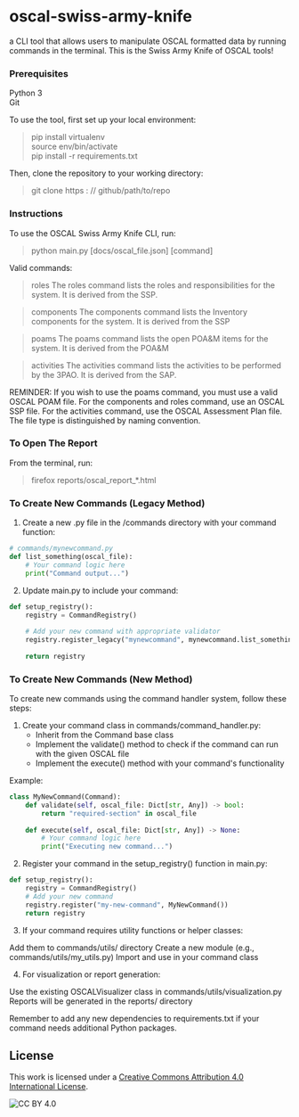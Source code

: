 # oscal-swiss-army-knife
a CLI tool that allows users to manipulate OSCAL formatted data by running commands in the terminal.  This is the Swiss Army Knife of OSCAL tools!

### Prerequisites  
Python 3  
Git  

To use the tool, first set up your local environment:

>pip install virtualenv  
>source env/bin/activate  
>pip install -r requirements.txt  

Then, clone the repository to your working directory:
> git clone https : // github/path/to/repo


### Instructions  
To use the OSCAL Swiss Army Knife CLI, run:

>python main.py [docs/oscal_file.json] [command]  

Valid commands:  
>roles
The roles command lists the roles and responsibilities for the system.  It is derived from the SSP.   

>components
The components command lists the Inventory components for the system.  It is derived from the SSP

>poams
The poams command lists the open POA&M items for the system.  It is derived from the POA&M  

>activities
The activities command lists the activities to be performed by the 3PAO.  It is derived from the SAP.  


REMINDER:  If you wish to use the poams command, you must use a valid OSCAL POAM file.  For the components and roles command, use an OSCAL SSP file.  For the activities command, use the OSCAL Assessment Plan file.  The file type is distinguished by naming convention.

### To Open The Report
From the terminal, run:

>firefox reports/oscal_report_*.html

### To Create New Commands (Legacy Method) 
1. Create a new .py file in the /commands directory with your command function:
```python
# commands/mynewcommand.py
def list_something(oscal_file):
    # Your command logic here
    print("Command output...")
```
2. Update main.py to include your command:
```python
def setup_registry():
    registry = CommandRegistry()
    
    # Add your new command with appropriate validator
    registry.register_legacy("mynewcommand", mynewcommand.list_something, validate_ssp)
    
    return registry
```


### To Create New Commands (New Method)
To create new commands using the command handler system, follow these steps:

1. Create your command class in commands/command_handler.py:
   - Inherit from the Command base class
   - Implement the validate() method to check if the command can run with the given OSCAL file
   - Implement the execute() method with your command's functionality
   
Example:
```python
class MyNewCommand(Command):
    def validate(self, oscal_file: Dict[str, Any]) -> bool:
        return "required-section" in oscal_file
        
    def execute(self, oscal_file: Dict[str, Any]) -> None:
        # Your command logic here
        print("Executing new command...")
```
2. Register your command in the setup_registry() function in main.py:
```python
def setup_registry():
    registry = CommandRegistry()
    # Add your new command
    registry.register("my-new-command", MyNewCommand())
    return registry
```
3. If your command requires utility functions or helper classes:

Add them to commands/utils/ directory
Create a new module (e.g., commands/utils/my_utils.py)
Import and use in your command class


4. For visualization or report generation:

Use the existing OSCALVisualizer class in commands/utils/visualization.py
Reports will be generated in the reports/ directory

Remember to add any new dependencies to requirements.txt if your command needs additional Python packages.

## License

This work is licensed under a [Creative Commons Attribution 4.0 International License](http://creativecommons.org/licenses/by/4.0/).

![CC BY 4.0][cc-by-shield]

[cc-by-shield]: https://img.shields.io/badge/License-CC%20BY%204.0-lightgrey.svg
